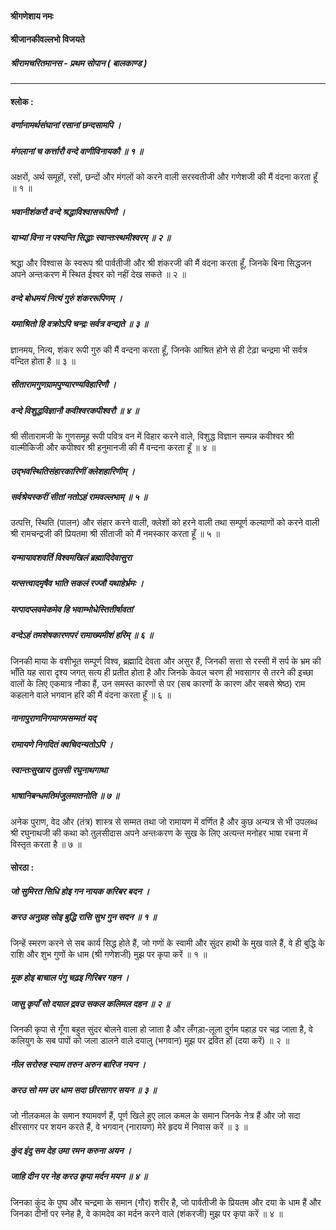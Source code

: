 #### श्रीगणेशाय नमः
#### श्रीजानकीवल्लभो विजयते

##### श्रीरामचरितमानस - प्रथम सोपान ( बालकाण्ड )

---

#### श्लोक :

##### वर्णानामर्थसंघानां रसानां छन्दसामपि ।
##### मंगलानां च कर्त्तारौ वन्दे वाणीविनायकौ ॥ १ ॥

अक्षरों, अर्थ समूहों, रसों, छन्दों और मंगलों को करने वाली सरस्वतीजी और गणेशजी की मैं वंदना करता हूँ ॥ १ ॥

##### भवानीशंकरौ वन्दे श्रद्धाविश्वासरूपिणौ ।
##### याभ्यां विना न पश्यन्ति सिद्धाः स्वान्तःस्थमीश्वरम् ॥ २ ॥

श्रद्धा और विश्वास के स्वरूप श्री पार्वतीजी और श्री शंकरजी की मैं वंदना करता हूँ, जिनके बिना सिद्धजन अपने अन्तःकरण में स्थित ईश्वर को नहीं देख सकते ॥ २ ॥

##### वन्दे बोधमयं नित्यं गुरुं शंकररूपिणम् ।
##### यमाश्रितो हि वक्रोऽपि चन्द्रः सर्वत्र वन्द्यते ॥ ३ ॥

ज्ञानमय, नित्य, शंकर रूपी गुरु की मैं वन्दना करता हूँ, जिनके आश्रित होने से ही टेढ़ा चन्द्रमा भी सर्वत्र वन्दित होता है ॥ ३ ॥

##### सीतारामगुणग्रामपुण्यारण्यविहारिणौ ।
##### वन्दे विशुद्धविज्ञानौ कवीश्वरकपीश्वरौ ॥ ४ ॥

श्री सीतारामजी के गुणसमूह रूपी पवित्र वन में विहार करने वाले, विशुद्ध विज्ञान सम्पन्न कवीश्वर श्री वाल्मीकिजी और कपीश्वर श्री हनुमानजी की मैं वन्दना करता हूँ ॥ ४ ॥

##### उद्भवस्थितिसंहारकारिणीं क्लेशहारिणीम् ।
##### सर्वश्रेयस्करीं सीतां नतोऽहं रामवल्लभाम् ॥ ५ ॥

उत्पत्ति, स्थिति (पालन) और संहार करने वाली, क्लेशों को हरने वाली तथा सम्पूर्ण कल्याणों को करने वाली श्री रामचन्द्रजी की प्रियतमा श्री सीताजी को मैं नमस्कार करता हूँ ॥ ५ ॥

##### यन्मायावशवर्ति विश्वमखिलं ब्रह्मादिदेवासुरा
##### यत्सत्त्वादमृषैव भाति सकलं रज्जौ यथाहेर्भ्रमः ।
##### यत्पादप्लवमेकमेव हि भवाम्भोधेस्तितीर्षावतां
##### वन्देऽहं तमशेषकारणपरं रामाख्यमीशं हरिम् ॥ ६ ॥

जिनकी माया के वशीभूत सम्पूर्ण विश्व, ब्रह्मादि देवता और असुर हैं, जिनकी सत्ता से रस्सी में सर्प के भ्रम की भाँति यह सारा दृश्य जगत् सत्य ही प्रतीत होता है और जिनके केवल चरण ही भवसागर से तरने की इच्छा वालों के लिए एकमात्र नौका हैं, उन समस्त कारणों से पर (सब कारणों के कारण और सबसे श्रेष्ठ) राम कहलाने वाले भगवान हरि की मैं वंदना करता हूँ ॥ ६ ॥

##### नानापुराणनिगमागमसम्मतं यद्
##### रामायणे निगदितं क्वचिदन्यतोऽपि ।
##### स्वान्तःसुखाय तुलसी रघुनाथगाथा
##### भाषानिबन्धमतिमंजुलमातनोति ॥ ७ ॥

अनेक पुराण, वेद और (तंत्र) शास्त्र से सम्मत तथा जो रामायण में वर्णित है और कुछ अन्यत्र से भी उपलब्ध श्री रघुनाथजी की कथा को तुलसीदास अपने अन्तःकरण के सुख के लिए अत्यन्त मनोहर भाषा रचना में विस्तृत करता है ॥ ७ ॥

#### सोरठा :

##### जो सुमिरत सिधि होइ गन नायक करिबर बदन ।
##### करउ अनुग्रह सोइ बुद्धि रासि सुभ गुन सदन ॥ १ ॥

जिन्हें स्मरण करने से सब कार्य सिद्ध होते हैं, जो गणों के स्वामी और सुंदर हाथी के मुख वाले हैं, वे ही बुद्धि के राशि और शुभ गुणों के धाम (श्री गणेशजी) मुझ पर कृपा करें ॥ १ ॥

##### मूक होइ बाचाल पंगु चढ़इ गिरिबर गहन ।
##### जासु कृपाँ सो दयाल द्रवउ सकल कलिमल दहन ॥ २ ॥

जिनकी कृपा से गूँगा बहुत सुंदर बोलने वाला हो जाता है और लँगड़ा-लूला दुर्गम पहाड़ पर चढ़ जाता है, वे कलियुग के सब पापों को जला डालने वाले दयालु (भगवान) मुझ पर द्रवित हों (दया करें) ॥ २ ॥

##### नील सरोरुह स्याम तरुन अरुन बारिज नयन ।
##### करउ सो मम उर धाम सदा छीरसागर सयन ॥ ३ ॥

जो नीलकमल के समान श्यामवर्ण हैं, पूर्ण खिले हुए लाल कमल के समान जिनके नेत्र हैं और जो सदा क्षीरसागर पर शयन करते हैं, वे भगवान् (नारायण) मेरे हृदय में निवास करें ॥ ३ ॥

##### कुंद इंदु सम देह उमा रमन करुना अयन ।
##### जाहि दीन पर नेह करउ कृपा मर्दन मयन ॥ ४ ॥

जिनका कुंद के पुष्प और चन्द्रमा के समान (गौर) शरीर है, जो पार्वतीजी के प्रियतम और दया के धाम हैं और जिनका दीनों पर स्नेह है, वे कामदेव का मर्दन करने वाले (शंकरजी) मुझ पर कृपा करें ॥ ४ ॥
